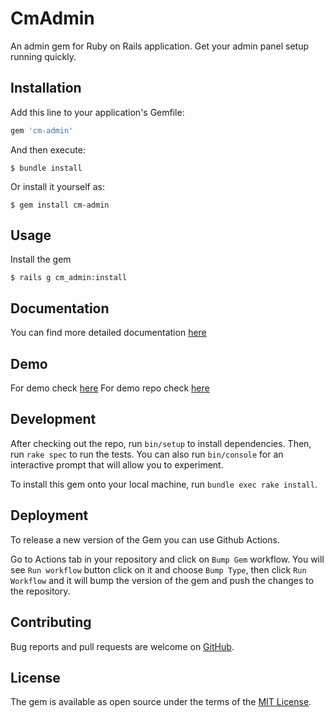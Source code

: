 # CmAdmin

An admin gem for Ruby on Rails application. Get your admin panel setup running quickly.

## Installation

Add this line to your application's Gemfile:

```ruby
gem 'cm-admin'
```

And then execute:

    $ bundle install

Or install it yourself as:

    $ gem install cm-admin

## Usage

Install the gem

    $ rails g cm_admin:install

## Documentation

You can find more detailed documentation [here](https://github.com/commutatus/cm-admin/wiki)

## Demo

For demo check [here](http://cm-admin.labs.commutatus.com)
For demo repo check [here](https://github.com/commutatus/cm-admin-panel-demo)

## Development

After checking out the repo, run `bin/setup` to install dependencies. Then, run `rake spec` to run the tests. You can also run `bin/console` for an interactive prompt that will allow you to experiment.

To install this gem onto your local machine, run `bundle exec rake install`.

## Deployment

To release a new version of the Gem you can use Github Actions.

Go to Actions tab in your repository and click on `Bump Gem` workflow.
You will see `Run workflow` button click on it and choose `Bump Type`, then click `Run Workflow` and it will bump the version of the gem and push the changes to the repository.

## Contributing

Bug reports and pull requests are welcome on [GitHub](https://github.com/commutatus/cm-admin).

## License

The gem is available as open source under the terms of the [MIT License](https://opensource.org/licenses/MIT).
